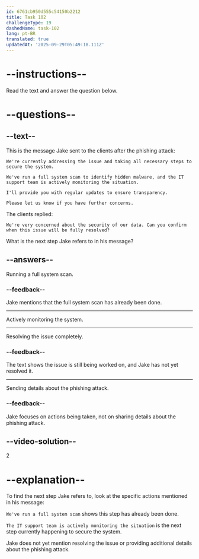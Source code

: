 ```yaml
---
id: 6761cb950d555c54150b2212
title: Task 102
challengeType: 19
dashedName: task-102
lang: pt-BR
translated: true
updatedAt: '2025-09-29T05:49:18.111Z'
---
```

<!-- READING -->

# --instructions--

Read the text and answer the question below.

# --questions--

## --text--

This is the message Jake sent to the clients after the phishing attack:

`We're currently addressing the issue and taking all necessary steps to secure the system.`  

`We've run a full system scan to identify hidden malware, and the IT support team is actively monitoring the situation.`  

`I'll provide you with regular updates to ensure transparency.`  

`Please let us know if you have further concerns.`  

The clients replied:  

`We're very concerned about the security of our data. Can you confirm when this issue will be fully resolved?`

What is the next step Jake refers to in his message?

## --answers--

Running a full system scan.

### --feedback--

Jake mentions that the full system scan has already been done.

---

Actively monitoring the system.

---

Resolving the issue completely.

### --feedback--

The text shows the issue is still being worked on, and Jake has not yet resolved it.

---

Sending details about the phishing attack.

### --feedback--

Jake focuses on actions being taken, not on sharing details about the phishing attack.

## --video-solution--

2

# --explanation--

To find the next step Jake refers to, look at the specific actions mentioned in his message:  

`We've run a full system scan` shows this step has already been done.  

`The IT support team is actively monitoring the situation` is the next step currently happening to secure the system.  

Jake does not yet mention resolving the issue or providing additional details about the phishing attack.
